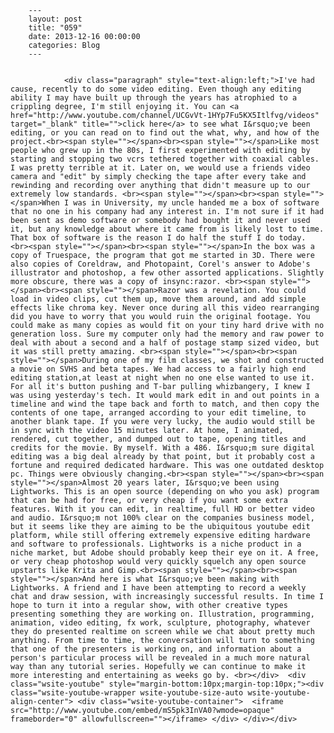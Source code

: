 
        ---
        layout: post
        title: "059"
        date: 2013-12-16 00:00:00 
        categories: Blog
        ---

        
				<div class="paragraph" style="text-align:left;">I've had cause, recently to do some video editing. Even though any editing ability I may have built up through the years has atrophied to a crippling degree, I'm still enjoying it. You can <a href="http://www.youtube.com/channel/UCGvVt-1HYp7Fu5KX5Itlfvg/videos" target="_blank" title="">click here</a> to see what I&rsquo;ve been editing, or you can read on to find out the what, why, and how of the project.<br><span style=""></span><br><span style=""></span>Like most people who grew up in the 80s, I first experimented with editing by starting and stopping two vcrs tethered together with coaxial cables. I was pretty terrible at it. Later on, we would use a friends video camera and "edit" by simply checking the tape after every take and rewinding and recording over anything that didn't measure up to our extremely low standards. <br><span style=""></span><br><span style=""></span>When I was in University, my uncle handed me a box of software that no one in his company had any interest in. I'm not sure if it had been sent as demo software or somebody had bought it and never used it, but any knowledge about where it came from is likely lost to time. That box of software is the reason I do half the stuff I do today. <br><span style=""></span><br><span style=""></span>In the box was a copy of Truespace, the program that got me started in 3D. There were also copies of Coreldraw, and Photopaint, Corel's answer to Adobe's illustrator and photoshop, a few other assorted applications. Slightly more obscure, there was a copy of insync:razor. <br><span style=""></span><br><span style=""></span>Razor was a revelation. You could load in video clips, cut them up, move them around, and add simple effects like chroma key. Never once during all this video rearranging did you have to worry that you would ruin the original footage. You could make as many copies as would fit on your tiny hard drive with no generation loss. Sure my computer only had the memory and raw power to deal with about a second and a half of postage stamp sized video, but it was still pretty amazing. <br><span style=""></span><br><span style=""></span>During one of my film classes, we shot and constructed a movie on SVHS and beta tapes. We had access to a fairly high end editing station,at least at night when no one else wanted to use it. For all it's button pushing and T-bar pulling whizbangery, I knew I was using yesterday's tech. It would mark edit in and out points in a timeline and wind the tape back and forth to match, and then copy the contents of one tape, arranged according to your edit timeline, to another blank tape. If you were very lucky, the audio would still be in sync with the video 15 minutes later. At home, I animated, rendered, cut together, and dumped out to tape, opening titles and credits for the movie. By myself. With a 486. I&rsquo;m sure digital editing was a big deal already by that point, but it probably cost a fortune and required dedicated hardware. This was one outdated desktop pc. Things were obviously changing.<br><span style=""></span><br><span style=""></span>Almost 20 years later, I&rsquo;ve been using Lightworks. This is an open source (depending on who you ask) program that can be had for free, or very cheap if you want some extra features. With it you can edit, in realtime, full HD or better video and audio. I&rsquo;m not 100% clear on the companies business model, but it seems like they are aiming to be the ubiquitous youtube edit platform, while still offering extremely expensive editing hardware and software to professionals. Lightworks is a niche product in a niche market, but Adobe should probably keep their eye on it. A free, or very cheap photoshop would very quickly squelch any open source upstarts like Krita and Gimp.<br><span style=""></span><br><span style=""></span>And here is what I&rsquo;ve been making with Lightworks. A friend and I have been attempting to record a weekly chat and draw session, with increasingly successful results. In time I hope to turn it into a regular show, with other creative types presenting something they are working on. Illustration, programming, animation, video editing, fx work, sculpture, photography, whatever they do presented realtime on screen while we chat about pretty much anything. From time to time, the conversation will turn to something that one of the presenters is working on, and information about a person's particular process will be revealed in a much more natural way than any tutorial series. Hopefully we can continue to make it more interesting and entertaining as weeks go by. <br></div>  <div class="wsite-youtube" style="margin-bottom:10px;margin-top:10px;"><div class="wsite-youtube-wrapper wsite-youtube-size-auto wsite-youtube-align-center"> <div class="wsite-youtube-container">  <iframe src="http://www.youtube.com/embed/mS5pk3InVA0?wmode=opaque" frameborder="0" allowfullscreen=""></iframe> </div> </div></div>

		
        